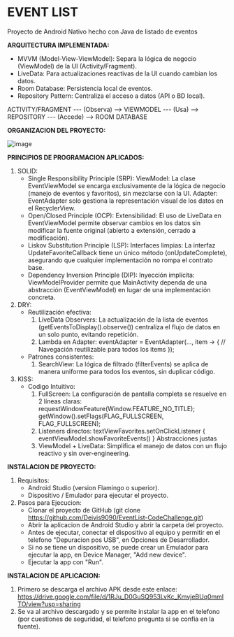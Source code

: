 # EVENT LIST
Proyecto de Android Nativo hecho con Java de listado de eventos

**ARQUITECTURA IMPLEMENTADA:**

  - MVVM (Model-View-ViewModel): Separa la lógica de negocio (ViewModel) de la UI (Activity/Fragment).
  - LiveData: Para actualizaciones reactivas de la UI cuando cambian los datos.
  - Room Database: Persistencia local de eventos.
  - Repository Pattern: Centraliza el acceso a datos (API o BD local).

  ACTIVITY/FRAGMENT --- (Observa) --> VIEWMODEL --- (Usa) --> REPOSITORY --- (Accede) --> ROOM DATABASE

**ORGANIZACION DEL PROYECTO:**
  
  ![image](https://github.com/user-attachments/assets/5a19248c-ab22-43e0-8c4f-535b4df047a9)

**PRINCIPIOS DE PROGRAMACION APLICADOS:**

  1. SOLID:
     - Single Responsibility Principle (SRP):
     ViewModel: La clase EventViewModel se encarga exclusivamente de la lógica de negocio (manejo de eventos y favoritos), sin mezclarse con la UI.
     Adapter: EventAdapter solo gestiona la representación visual de los datos en el RecyclerView.
     - Open/Closed Principle (OCP):
     Extensibilidad: El uso de LiveData en EventViewModel permite observar cambios en los datos sin modificar la fuente original (abierto a extensión, cerrado a modificación).
     - Liskov Substitution Principle (LSP):
     Interfaces limpias: La interfaz UpdateFavoriteCallback tiene un único método (onUpdateComplete), asegurando que cualquier implementación no rompa el contrato base.
     - Dependency Inversion Principle (DIP):
     Inyección implícita: ViewModelProvider permite que MainActivity dependa de una abstracción (EventViewModel) en lugar de una implementación concreta.
  2. DRY:
     - Reutilización efectiva:
       1. LiveData Observers: La actualización de la lista de eventos (getEventsToDisplay().observe()) centraliza el flujo de datos en un solo punto, evitando repetición.
       2. Lambda en Adapter:
    eventAdapter = EventAdapter(..., item -> { 
      // Navegación reutilizable para todos los items 
    });
     - Patrones consistentes:
       1. SearchView: La lógica de filtrado (filterEvents) se aplica de manera uniforme para todos los eventos, sin duplicar código.
  3. KISS:
     - Codigo Intuitivo:
       1. FullScreen: La configuración de pantalla completa se resuelve en 2 líneas claras:
      requestWindowFeature(Window.FEATURE_NO_TITLE);
      getWindow().setFlags(FLAG_FULLSCREEN, FLAG_FULLSCREEN);
       2. Listeners directos:
      textViewFavorites.setOnClickListener { eventViewModel.showFavoriteEvents() }
      Abstracciones justas
       3. ViewModel + LiveData: Simplifica el manejo de datos con un flujo reactivo y sin over-engineering.
      
**INSTALACION DE PROYECTO:**

  1. Requisitos:
     - Android Studio (version Flamingo o superior).
     - Dispositivo / Emulador para ejecutar el proyecto.
  2. Pasos para Ejecucion:
     - Clonar el proyecto de GitHub (git clone https://github.com/Deivis9090/EventList-CodeChallenge.git)
     - Abrir la aplicacion de Android Studio y abrir la carpeta del proyecto.
     - Antes de ejecutar, conectar el dispositivo al equipo y permitir en el telefono "Depuracion pos USB", en Opciones de Desarrollador.
     - Si no se tiene un dispositivo, se puede crear un Emulador para ejecutar la app, en Device Manager, "Add new device".
     - Ejecutar la app con "Run". 

**INSTALACION DE APLICACION:**

  1. Primero se descarga el archivo APK desde este enlace: https://drive.google.com/file/d/1RJu_D0GuSQ953LvKc_KmvjeBUq0mmlTO/view?usp=sharing
  2. Se va al archivo descargado y se permite instalar la app en el telefono (por cuestiones de seguridad, el telefono pregunta si se confia en la fuente).

